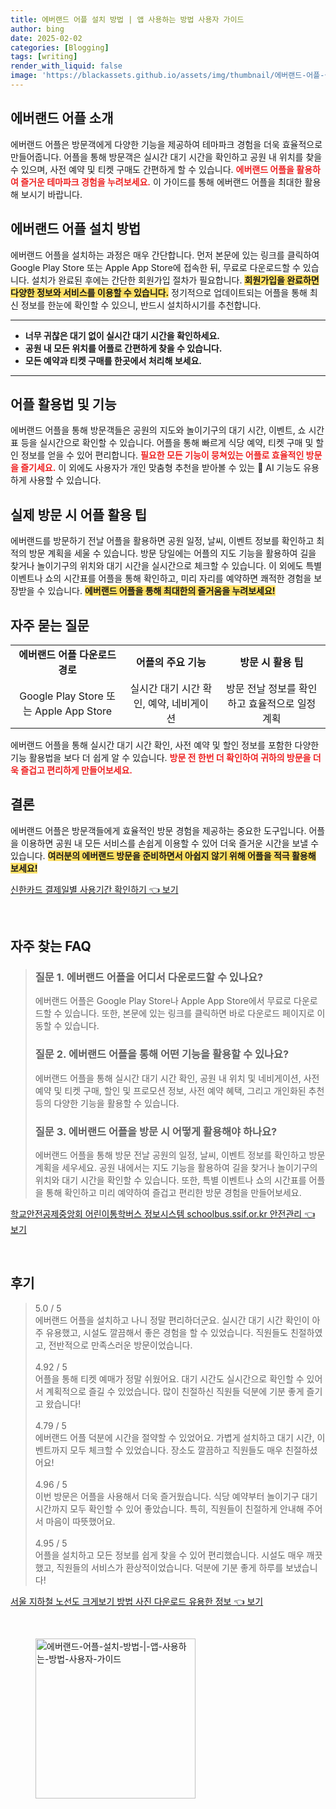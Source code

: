 ```yaml
---
title: 에버랜드 어플 설치 방법 | 앱 사용하는 방법 사용자 가이드
author: bing
date: 2025-02-02
categories: [Blogging]
tags: [writing]
render_with_liquid: false
image: 'https://blackassets.github.io/assets/img/thumbnail/에버랜드-어플-설치-방법-|-앱-사용하는-방법-사용자-가이드.webp'
---
```



<h2 id='에버랜드_어플_소개'>에버랜드 어플 소개</h2>

<p>에버랜드 어플은 방문객에게 다양한 기능을 제공하여 테마파크 경험을 더욱 효율적으로 만들어줍니다. 
어플을 통해 방문객은 실시간 대기 시간을 확인하고 공원 내 위치를 찾을 수 있으며, 사전 예약 및 티켓 구매도 간편하게 할 수 있습니다. 
<b><span style="color: #ee2323;">에버랜드 어플을 활용하여 즐거운 테마파크 경험을 누려보세요.</span></b> 
이 가이드를 통해 에버랜드 어플을 최대한 활용해 보시기 바랍니다.</p>

<h2 id='에버랜드_어플_설치_방법'>에버랜드 어플 설치 방법</h2>

<p>에버랜드 어플을 설치하는 과정은 매우 간단합니다. 
먼저 본문에 있는 링크를 클릭하여 Google Play Store 또는 Apple App Store에 접속한 뒤, 무료로 다운로드할 수 있습니다. 
설치가 완료된 후에는 간단한 회원가입 절차가 필요합니다. 
<b><span style="background-color: #ffe066;">회원가입을 완료하면 다양한 정보와 서비스를 이용할 수 있습니다.</span></b> 
정기적으로 업데이트되는 어플을 통해 최신 정보를 한눈에 확인할 수 있으니, 반드시 설치하시기를 추천합니다.</p>

<hr />

<ul>
    <li><b>너무 귀찮은 대기 없이 실시간 대기 시간을 확인하세요.</b></li>
    <li><b>공원 내 모든 위치를 어플로 간편하게 찾을 수 있습니다.</b></li>
    <li><b>모든 예약과 티켓 구매를 한곳에서 처리해 보세요.</b></li>
</ul>

<hr />

<h2 id='어플_활용법_및_기능'>어플 활용법 및 기능</h2>

<p>에버랜드 어플을 통해 방문객들은 공원의 지도와 놀이기구의 대기 시간, 이벤트, 쇼 시간표 등을 실시간으로 확인할 수 있습니다. 
어플을 통해 빠르게 식당 예약, 티켓 구매 및 할인 정보를 얻을 수 있어 편리합니다. 
<b><span style="color: #ee2323;">필요한 모든 기능이 뭉쳐있는 어플로 효율적인 방문을 즐기세요.</span></b> 
이 외에도 사용자가 개인 맞춤형 추천을 받아볼 수 있는 🤖 AI 기능도 유용하게 사용할 수 있습니다.</p>

<h2 id='실제_방문시_어플_활용_팁'>실제 방문 시 어플 활용 팁</h2>

<p>에버랜드를 방문하기 전날 어플을 활용하면 공원 일정, 날씨, 이벤트 정보를 확인하고 최적의 방문 계획을 세울 수 있습니다. 
방문 당일에는 어플의 지도 기능을 활용하여 길을 찾거나 놀이기구의 위치와 대기 시간을 실시간으로 체크할 수 있습니다. 
이 외에도 특별 이벤트나 쇼의 시간표를 어플을 통해 확인하고, 미리 자리를 예약하면 쾌적한 경험을 보장받을 수 있습니다. 
<b><span style="background-color: #ffe066;">에버랜드 어플을 통해 최대한의 즐거움을 누려보세요!</span></b></p>

<h2 id='자주_묻는_질문'>자주 묻는 질문</h2>

<table>
    <tr>
        <td style="text-align: center; height: 17px;"><b>에버랜드 어플 다운로드 경로</b></td>
        <td style="text-align: center; height: 17px;"><b>어플의 주요 기능</b></td>
        <td style="text-align: center; height: 17px;"><b>방문 시 활용 팁</b></td>
    </tr>
    <tr>
        <td style="text-align: center; height: 17px;">Google Play Store 또는 Apple App Store</td>
        <td style="text-align: center; height: 17px;">실시간 대기 시간 확인, 예약, 네비게이션</td>
        <td style="text-align: center; height: 17px;">방문 전날 정보를 확인하고 효율적으로 일정 계획</td>
    </tr>
</table>

<p>에버랜드 어플을 통해 실시간 대기 시간 확인, 사전 예약 및 할인 정보를 포함한 다양한 기능 활용법을 보다 더 쉽게 알 수 있습니다. 
<b><span style="color: #ee2323;">방문 전 한번 더 확인하여 귀하의 방문을 더욱 즐겁고 편리하게 만들어보세요.</span></b></p>

<h2 id='결론'>결론</h2>

<p>에버랜드 어플은 방문객들에게 효율적인 방문 경험을 제공하는 중요한 도구입니다. 
어플을 이용하면 공원 내 모든 서비스를 손쉽게 이용할 수 있어 더욱 즐거운 시간을 보낼 수 있습니다. 
<b><span style="background-color: #ffe066;">여러분의 에버랜드 방문을 준비하면서 아쉽지 않기 위해 어플을 적극 활용해 보세요!</span></b></p>


<p><a class="click-button" title="신한카드 결제일별 사용기간 확인하기" href="https://blackassets.github.io/posts/%EC%8B%A0%ED%95%9C%EC%B9%B4%EB%93%9C-%EA%B2%B0%EC%A0%9C%EC%9D%BC%EB%B3%84-%EC%82%AC%EC%9A%A9%EA%B8%B0%EA%B0%84-%ED%99%95%EC%9D%B8%ED%95%98%EA%B8%B0/" rel="dofollow">신한카드 결제일별 사용기간 확인하기 👈 보기</a></p><br>
<h2 id='자주_찾는_FAQ'>자주 찾는 FAQ</h2>
<div itemscope="" itemtype="https://schema.org/FAQPage"> 
<blockquote> 
<div itemscope="" itemprop="mainEntity" itemtype="https://schema.org/Question"> 
<h3 itemprop="name">질문 1. 에버랜드 어플을 어디서 다운로드할 수 있나요?</h3> 
<div itemscope="" itemprop="acceptedAnswer" itemtype="https://schema.org/Answer"> 
<span itemprop="text"> 
<p>에버랜드 어플은 Google Play Store나 Apple App Store에서 무료로 다운로드할 수 있습니다. 또한, 본문에 있는 링크를 클릭하면 바로 다운로드 페이지로 이동할 수 있습니다.</p> 
</span> 
</div> 
</div> 

<div itemscope="" itemprop="mainEntity" itemtype="https://schema.org/Question"> 
<h3 itemprop="name">질문 2. 에버랜드 어플을 통해 어떤 기능을 활용할 수 있나요?</h3> 
<div itemscope="" itemprop="acceptedAnswer" itemtype="https://schema.org/Answer"> 
<span itemprop="text"> 
<p>에버랜드 어플을 통해 실시간 대기 시간 확인, 공원 내 위치 및 네비게이션, 사전 예약 및 티켓 구매, 할인 및 프로모션 정보, 사전 예약 혜택, 그리고 개인화된 추천 등의 다양한 기능을 활용할 수 있습니다.</p> 
</span> 
</div> 
</div> 

<div itemscope="" itemprop="mainEntity" itemtype="https://schema.org/Question"> 
<h3 itemprop="name">질문 3. 에버랜드 어플을 방문 시 어떻게 활용해야 하나요?</h3> 
<div itemscope="" itemprop="acceptedAnswer" itemtype="https://schema.org/Answer"> 
<span itemprop="text"> 
<p>에버랜드 어플을 통해 방문 전날 공원의 일정, 날씨, 이벤트 정보를 확인하고 방문 계획을 세우세요. 공원 내에서는 지도 기능을 활용하여 길을 찾거나 놀이기구의 위치와 대기 시간을 확인할 수 있습니다. 또한, 특별 이벤트나 쇼의 시간표를 어플을 통해 확인하고 미리 예약하여 즐겁고 편리한 방문 경험을 만들어보세요.</p> 
</span> 
</div> 
</div> 
</blockquote> 
</div>
<p><a class="click-button" title="학교안전공제중앙회 어린이통학버스 정보시스템 schoolbus.ssif.or.kr 안전관리" href="https://blackassets.github.io/posts/%ED%95%99%EA%B5%90%EC%95%88%EC%A0%84%EA%B3%B5%EC%A0%9C%EC%A4%91%EC%95%99%ED%9A%8C-%EC%96%B4%EB%A6%B0%EC%9D%B4%ED%86%B5%ED%95%99%EB%B2%84%EC%8A%A4-%EC%A0%95%EB%B3%B4%EC%8B%9C%EC%8A%A4%ED%85%9C-schoolbus.ssif.or.kr-%EC%95%88%EC%A0%84%EA%B4%80%EB%A6%AC/" rel="dofollow">학교안전공제중앙회 어린이통학버스 정보시스템 schoolbus.ssif.or.kr 안전관리 👈 보기</a></p><br>
<h2 id='후기'>후기</h2>
<div itemscope itemtype="https://schema.org/Product">
  <blockquote>
  <div itemprop="review" itemscope itemtype="https://schema.org/Review">
      <div itemprop="reviewRating" itemscope itemtype="https://schema.org/Rating"> <span itemprop="ratingValue">5.0</span> / <span itemprop="bestRating">5</span> </div>
      <span itemprop="reviewBody">에버랜드 어플을 설치하고 나니 정말 편리하더군요. 실시간 대기 시간 확인이 아주 유용했고, 시설도 깔끔해서 좋은 경험을 할 수 있었습니다. 직원들도 친절하였고, 전반적으로 만족스러운 방문이었습니다.</span>
  </div>
  <br>
  <div itemprop="review" itemscope itemtype="https://schema.org/Review">
      <div itemprop="reviewRating" itemscope itemtype="https://schema.org/Rating"> <span itemprop="ratingValue">4.92</span> / <span itemprop="bestRating">5</span> </div>
      <span itemprop="reviewBody">어플을 통해 티켓 예매가 정말 쉬웠어요. 대기 시간도 실시간으로 확인할 수 있어서 계획적으로 즐길 수 있었습니다. 많이 친절하신 직원들 덕분에 기분 좋게 즐기고 왔습니다!</span>
  </div>
  <br>
  <div itemprop="review" itemscope itemtype="https://schema.org/Review">
      <div itemprop="reviewRating" itemscope itemtype="https://schema.org/Rating"> <span itemprop="ratingValue">4.79</span> / <span itemprop="bestRating">5</span> </div>
      <span itemprop="reviewBody">에버랜드 어플 덕분에 시간을 절약할 수 있었어요. 가볍게 설치하고 대기 시간, 이벤트까지 모두 체크할 수 있었습니다. 장소도 깔끔하고 직원들도 매우 친절하셨어요!</span>
  </div>
  <br>
  <div itemprop="review" itemscope itemtype="https://schema.org/Review">
      <div itemprop="reviewRating" itemscope itemtype="https://schema.org/Rating"> <span itemprop="ratingValue">4.96</span> / <span itemprop="bestRating">5</span> </div>
      <span itemprop="reviewBody">이번 방문은 어플을 사용해서 더욱 즐거웠습니다. 식당 예약부터 놀이기구 대기 시간까지 모두 확인할 수 있어 좋았습니다. 특히, 직원들이 친절하게 안내해 주어서 마음이 따뜻했어요.</span>
  </div>
  <br>
  <div itemprop="review" itemscope itemtype="https://schema.org/Review">
      <div itemprop="reviewRating" itemscope itemtype="https://schema.org/Rating"> <span itemprop="ratingValue">4.95</span> / <span itemprop="bestRating">5</span> </div>
      <span itemprop="reviewBody">어플을 설치하고 모든 정보를 쉽게 찾을 수 있어 편리했습니다. 시설도 매우 깨끗했고, 직원들의 서비스가 환상적이었습니다. 덕분에 기분 좋게 하루를 보냈습니다!</span>
  </div>
  </blockquote>
</div>
<p><a class="click-button" title="서울 지하철 노선도 크게보기 방법 사진 다운로드 유용한 정보" href="https://blackassets.github.io/posts/%EC%84%9C%EC%9A%B8-%EC%A7%80%ED%95%98%EC%B2%A0-%EB%85%B8%EC%84%A0%EB%8F%84-%ED%81%AC%EA%B2%8C%EB%B3%B4%EA%B8%B0-%EB%B0%A9%EB%B2%95-%EC%82%AC%EC%A7%84-%EB%8B%A4%EC%9A%B4%EB%A1%9C%EB%93%9C-%EC%9C%A0%EC%9A%A9%ED%95%9C-%EC%A0%95%EB%B3%B4/" rel="dofollow">서울 지하철 노선도 크게보기 방법 사진 다운로드 유용한 정보 👈 보기</a></p><br>
<figure class="image"><img src="https://blackassets.github.io/assets/img/thumbnail/에버랜드-어플-설치-방법-|-앱-사용하는-방법-사용자-가이드.webp" alt="에버랜드-어플-설치-방법-|-앱-사용하는-방법-사용자-가이드" width="256" height="256"></figure>